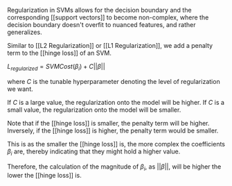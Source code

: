 Regularization in SVMs allows for the decision boundary and the corresponding [[support vectors]] to become non-complex, where the decision boundary doesn't overfit to nuanced features, and rather generalizes.

Similar to [[L2 Regularization]] or [[L1 Regularization]], we add a penalty term to the [[hinge loss]] of an SVM.

$L_{regularized} = SVMCost(\beta_i) + C ||\beta||$

where $C$ is the tunable hyperparameter denoting the level of regularization we want.

If $C$ is a large value, the regularization onto the model will be higher. 
If $C$ is a small value, the regularization onto the model will be smaller.

Note that if the [[hinge loss]] is smaller, the penalty term will be higher. Inversely, if the [[hinge loss]] is higher, the penalty term would be smaller.

This is as the smaller the [[hinge loss]] is, the more complex the coefficients $\beta_i$ are, thereby indicating that they might hold a higher value. 

Therefore, the calculation of the magnitude of $\beta_i$, as $||\beta||$, will be higher the lower the [[hinge loss]] is.